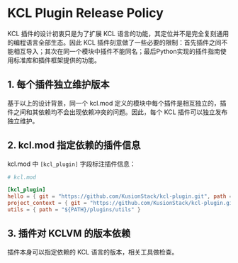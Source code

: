 # KCL Plugin Release Policy

KCL 插件的设计初衷只是为了扩展 KCL 语言的功能，其定位并不是完全复刻通用的编程语言全部生态。因此 KCL 插件刻意做了一些必要的限制：首先插件之间不能相互导入；其次在同一个模块中插件不能同名；最后Python实现的插件指南使用标准库和插件框架提供的功能。

## 1. 每个插件独立维护版本

基于以上的设计背景，同一个 kcl.mod 定义的模块中每个插件是相互独立的，插件之间和其依赖均不会出现依赖冲突的问题。因此，每个 KCL 插件可以独立发布独立维护。

## 2. kcl.mod 指定依赖的插件信息

kcl.mod 中 `[kcl_plugin]` 字段标注插件信息：

```toml
# kcl.mod

[kcl_plugin]
hello = { git = "https://github.com/KusionStack/kcl-plugin.git", path = "hello", branch = "master" }
project_context = { git = "https://github.com/KusionStack/kcl-plugin.git", path = "project_context", version = "0.1.0"}
utils = { path = "${PATH}/plugins/utils" }
```

## 3. 插件对 KCLVM 的版本依赖

插件本身可以指定依赖的 KCL 语言的版本，相关工具做检查。

